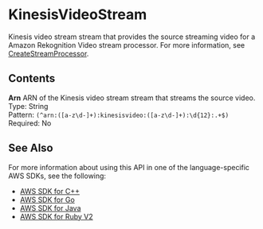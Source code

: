 # KinesisVideoStream<a name="API_KinesisVideoStream"></a>

Kinesis video stream stream that provides the source streaming video for a Amazon Rekognition Video stream processor\. For more information, see [CreateStreamProcessor](API_CreateStreamProcessor.md)\.

## Contents<a name="API_KinesisVideoStream_Contents"></a>

 **Arn**   <a name="rekognition-Type-KinesisVideoStream-Arn"></a>
ARN of the Kinesis video stream stream that streams the source video\.  
Type: String  
Pattern: `(^arn:([a-z\d-]+):kinesisvideo:([a-z\d-]+):\d{12}:.+$)`   
Required: No

## See Also<a name="API_KinesisVideoStream_SeeAlso"></a>

For more information about using this API in one of the language\-specific AWS SDKs, see the following:
+  [AWS SDK for C\+\+](https://docs.aws.amazon.com/goto/SdkForCpp/rekognition-2016-06-27/KinesisVideoStream) 
+  [AWS SDK for Go](https://docs.aws.amazon.com/goto/SdkForGoV1/rekognition-2016-06-27/KinesisVideoStream) 
+  [AWS SDK for Java](https://docs.aws.amazon.com/goto/SdkForJava/rekognition-2016-06-27/KinesisVideoStream) 
+  [AWS SDK for Ruby V2](https://docs.aws.amazon.com/goto/SdkForRubyV2/rekognition-2016-06-27/KinesisVideoStream) 